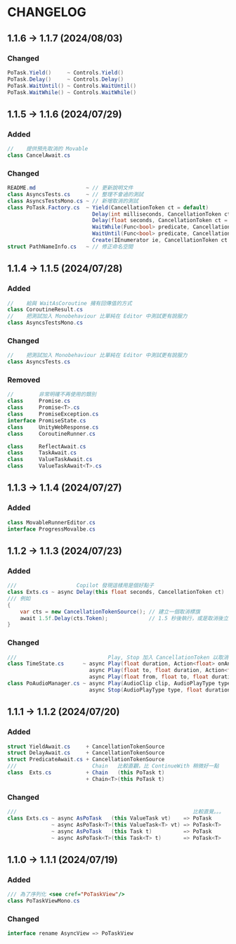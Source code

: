 ﻿# CHANGELOG

## 1.1.6 -> 1.1.7 (2024/08/03)

### Changed

```csharp
PoTask.Yield()     ~ Controls.Yield()
PoTask.Delay()     ~ Controls.Delay()
PoTask.WaitUntil() ~ Controls.WaitUntil()
PoTask.WaitWhile() ~ Controls.WaitWhile()
```

## 1.1.5 -> 1.1.6 (2024/07/29)

### Added

```csharp
//    提供預先取消的 Movable
class CancelAwait.cs
```

### Changed

```csharp
README.md                ~ // 更新說明文件
class AsyncsTests.cs     ~ // 整理不會過的測試
class AsyncsTestsMono.cs ~ // 新增取消的測試
class PoTask.Factory.cs  ~ Yield(CancellationToken ct = default)
                           Delay(int milliseconds, CancellationToken ct = default)
                           Delay(float seconds, CancellationToken ct = default)
                           WaitWhile(Func<bool> predicate, CancellationToken ct = default)
                           WaitUntil(Func<bool> predicate, CancellationToken ct = default)
                           Create(IEnumerator ie, CancellationToken ct = default)
struct PathNameInfo.cs   ~ // 修正命名空間
```

## 1.1.4 -> 1.1.5 (2024/07/28)

### Added

```csharp
//    給與 WaitAsCoroutine 擁有回傳值的方式
class CoroutineResult.cs
//    把測試加入 Monobehaviour 比單純在 Editor 中測試更有說服力
class AsyncsTestsMono.cs
```

### Changed

```csharp
//    把測試加入 Monobehaviour 比單純在 Editor 中測試更有說服力
class AsyncsTests.cs
```

### Removed

```csharp
//        非常明確不再使用的類別
class     Promise.cs
class     Promise<T>.cs
class     PromiseException.cs
interface PromiseState.cs
class     UnityWebResponse.cs
class     CoroutineRunner.cs

class     ReflectAwait.cs
class     TaskAwait.cs
class     ValueTaskAwait.cs
class     ValueTaskAwait<T>.cs    
```

## 1.1.3 -> 1.1.4 (2024/07/27)

### Added

```csharp
class MovableRunnerEditor.cs
interface ProgressMovalbe.cs
```

## 1.1.2 -> 1.1.3 (2024/07/23)

### Added

```csharp
///                   Copilot 發現這樣用是個好點子
class Exts.cs ~ async Delay(this float seconds, CancellationToken ct)
/// 例如
{
    var cts = new CancellationTokenSource(); // 建立一個取消標旗
    await 1.5f.Delay(cts.Token);             // 1.5 秒後執行，或是取消後立即執行
}
```

### Changed

```csharp
///                             Play, Stop 加入 CancellationToken 以取消播放
class TimeState.cs      ~ async Play(float duration, Action<float> onAnimate, CancellationToken ct)
                          async Play(float to, float duration, Action<float> onAnimate, CancellationToken ct)
                          async Play(float from, float to, float duration, Action<float> onAnimate, CancellationToken ct)
class PoAudioManager.cs ~ async Play(AudioClip clip, AudioPlayType type, bool isOneShot, CancellationToken ct)
                          async Stop(AudioPlayType type, float duration, CancellationToken ct)
```

## 1.1.1 -> 1.1.2 (2024/07/20)

### Added

```csharp
struct YieldAwait.cs     + CancellationTokenSource
struct DelayAwait.cs     + CancellationTokenSource
struct PredicateAwait.cs + CancellationTokenSource
///                        Chain   比較直觀，比 ContinueWith 稍微好一點
class  Exts.cs           + Chain   (this PoTask t) 
                         + Chain<T>(this PoTask t)
```

### Changed

```csharp
///                                                        比較直覺。。。
class Exts.cs ~ async AsPoTask   (this ValueTask vt)    => PoTask 
              ~ async AsPoTask<T>(this ValueTask<T> vt) => PoTask<T> 
              ~ async AsPoTask   (this Task t)          => PoTask 
              ~ async AsPoTask<T>(this Task<T> t)       => PoTask<T> 
```

## 1.1.0 -> 1.1.1 (2024/07/19)

### Added

```csharp
/// 為了序列化 <see cref="PoTaskView"/>
class PoTaskViewMono.cs
```

### Changed

```csharp
interface rename AsyncView => PoTaskView
```
